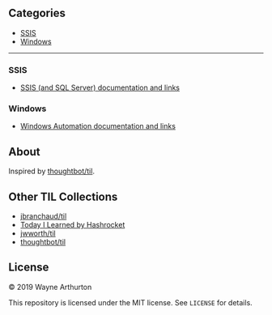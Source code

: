 
## Categories

* [SSIS](#SSIS)
* [Windows](#Windows)

---

### SSIS

* [SSIS (and SQL Server) documentation and links](SSIS/ssis-links.md)

### Windows

* [Windows Automation documentation and links](Windows/win-automation-links.md)

## About

Inspired by
[thoughtbot/til](https://github.com/thoughtbot/til).

## Other TIL Collections

* [jbranchaud/til](https://github.com/jbranchaud/til)
* [Today I Learned by Hashrocket](https://til.hashrocket.com)
* [jwworth/til](https://github.com/jwworth/til)
* [thoughtbot/til](https://github.com/thoughtbot/til)

## License

&copy; 2019 Wayne Arthurton

This repository is licensed under the MIT license. See `LICENSE` for
details.
